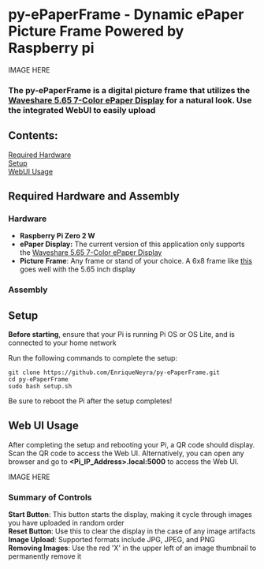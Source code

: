 # py-ePaperFrame - Dynamic ePaper Picture Frame Powered by Raspberry pi

IMAGE HERE

### The py-ePaperFrame is a digital picture frame that utilizes the **[Waveshare 5.65 7-Color ePaper Display](https://www.waveshare.com/5.65inch-e-paper-module-f.htm)** for a natural look. Use the integrated WebUI to easily upload 

## Contents:
[Required Hardware](#required-hardware-and-assembly)  
[Setup](#setup)  
[WebUI Usage](#using-the-web-ui)

## Required Hardware and Assembly

### Hardware
- **Raspberry Pi Zero 2 W**
- **ePaper Display:** The current version of this application only supports the [Waveshare 5.65 7-Color ePaper Display](https://www.waveshare.com/5.65inch-e-paper-module-f.htm)
- **Picture Frame**: Any frame or stand of your choice. A 6x8 frame like [this](https://www.amazon.com/dp/B0D24P42SM?ref=ppx_yo2ov_dt_b_fed_asin_title&th=1) goes well with the 5.65 inch display

### Assembly


## Setup

**Before starting**, ensure that your Pi is running Pi OS or OS Lite, and is connected to your home network

Run the following commands to complete the setup:
```
git clone https://github.com/EnriqueNeyra/py-ePaperFrame.git 
cd py-ePaperFrame
sudo bash setup.sh
```

Be sure to reboot the Pi after the setup completes!

## Web UI Usage
After completing the setup and rebooting your Pi, a QR code should display. Scan the QR code to access the Web UI. Alternatively, you can open any browser and go to **<Pi_IP_Address>.local:5000** to access the Web UI.

IMAGE HERE

### Summary of Controls
**Start Button**: This button starts the display, making it cycle through images you have uploaded in random order  
**Reset Button**: Use this to clear the display in the case of any image artifacts  
**Image Upload**: Supported formats include JPG, JPEG, and PNG  
**Removing Images**: Use the red 'X' in the upper left of an image thumbnail to permanently remove it



